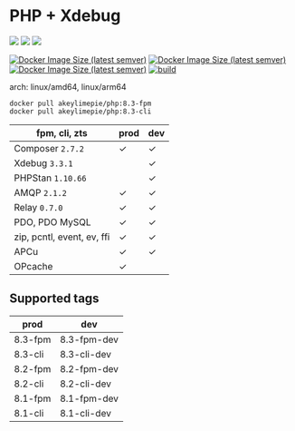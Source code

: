 # PHP + Xdebug

![](https://img.shields.io/badge/-8.3.4-informational) ![](https://img.shields.io/badge/-8.2.17-informational) ![](https://img.shields.io/badge/-8.1.27-informational) 

[![Docker Image Size (latest semver)](https://img.shields.io/docker/image-size/akeylimepie/php/8.3-fpm?label=prod)](https://hub.docker.com/r/akeylimepie/php)
[![Docker Image Size (latest semver)](https://img.shields.io/docker/image-size/akeylimepie/php/8.3-fpm-dev?label=dev)](https://hub.docker.com/r/akeylimepie/php)
[![Docker Image Size (latest semver)](https://img.shields.io/docker/pulls/akeylimepie/php)](https://hub.docker.com/r/akeylimepie/php)
[![build](https://github.com/akeylimepie/docker-php/actions/workflows/build.yml/badge.svg?event=push)](https://github.com/akeylimepie/docker-php/actions/workflows/build.yml)

arch: linux/amd64, linux/arm64

```
docker pull akeylimepie/php:8.3-fpm
docker pull akeylimepie/php:8.3-cli
```

| fpm, cli, zts                   | prod    | dev     |
|---------------------------------|---------|---------|
| Composer `2.7.2` | &check; | &check; |
| Xdebug `3.3.1`     |         | &check; |
| PHPStan `1.10.66`   |         | &check; |
| AMQP `2.1.2`         | &check; | &check; |
| Relay `0.7.0`       | &check; | &check; |
| PDO, PDO MySQL                  | &check; | &check; |
| zip, pcntl, event, ev, ffi      | &check; | &check; |
| APCu                            | &check; | &check; |
| OPcache                         | &check; |         |

## Supported tags

| prod | dev |
| --- | --- |
| 8.3-fpm | 8.3-fpm-dev |
| 8.3-cli | 8.3-cli-dev |
| 8.2-fpm | 8.2-fpm-dev |
| 8.2-cli | 8.2-cli-dev |
| 8.1-fpm | 8.1-fpm-dev |
| 8.1-cli | 8.1-cli-dev |

